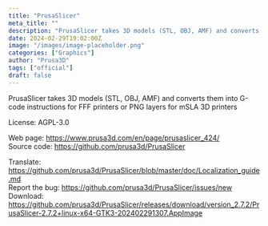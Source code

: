 ```yaml
---
title: "PrusaSlicer"
meta_title: ""
description: "PrusaSlicer takes 3D models (STL, OBJ, AMF) and converts them into G-code instructions for FFF printers or PNG layers for mSLA 3D printers"
date: 2024-02-29T19:02:00Z
image: "/images/image-placeholder.png"
categories: ["Graphics"]
author: "Prusa3D"
tags: ["official"]
draft: false
---
```


PrusaSlicer takes 3D models (STL, OBJ, AMF) and converts them into G-code instructions for FFF printers or PNG layers for mSLA 3D printers

License: AGPL-3.0

Web page: https://www.prusa3d.com/en/page/prusaslicer_424/  
Source code: https://github.com/prusa3d/PrusaSlicer

Translate: https://github.com/prusa3d/PrusaSlicer/blob/master/doc/Localization_guide.md  
Report the bug: https://github.com/prusa3d/PrusaSlicer/issues/new  
Download: https://github.com/prusa3d/PrusaSlicer/releases/download/version_2.7.2/PrusaSlicer-2.7.2+linux-x64-GTK3-202402291307.AppImage
